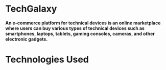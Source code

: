 <h1>TechGalaxy</h1>

<b>An e-commerce platform for technical devices is an online marketplace where users can buy various types of technical devices such as smartphones, laptops, tablets, gaming consoles, cameras, and other electronic gadgets.</b>


<h1>Technologies Used</h1>
